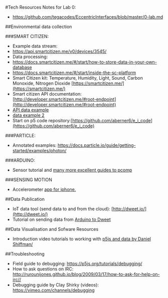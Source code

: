 #Tech Resources
Notes for Lab 0:
* https://github.com/tegacodes/EccentricInterfaces/blob/master/0-lab.md

##Environmental data collection

###SMART CITIZEN:
* Example data stream:
* https://api.smartcitizen.me/v0/devices/3545/
* Data processing:
* https://docs.smartcitizen.me/#/start/how-to-store-data-in-your-own-database
* https://docs.smartcitizen.me/#/start/inside-the-sc-platform
* Smart Citizen kit: Temperature, Humidity, Light, Sound, Carbon Monoxide, Nitrogen Dioxide [https://smartcitizen.me/](https://smartcitizen.me/)
* Smart citizen API documentation: [http://developer.smartcitizen.me/#root-endpoint](http://developer.smartcitizen.me/#root-endpoint)
* [API data example](https://api.smartcitizen.me/v0/devices/3545/readings?sensor_id=7&rollup=1m&from=2016-07-17&to=2016-07-20)
* [data example 2](https://api.smartcitizen.me/v0/devices/3545/readings?sensor_id=15&rollup=4h&function=max&from=2016-07-17&to=2016-07-20)
* Start on p5 code repository:[https://github.com/aberner6/e_i_code](https://github.com/aberner6/e_i_code)

###PARTICLE:
* Annotated examples: https://docs.particle.io/guide/getting-started/examples/photon/

###ARDUINO:
* Sensor tutorial and [many more excellent guides to pcomp](https://itp.nyu.edu/physcomp/lessons/sensors-the-basics/)

###SENSING MOTION
* Accelerometer [app for iphone.](http://www.bitshapesoftware.com/instruments/gyrosc/)
 
##Data Publication
* IoT data tool (send data to and from the cloud): [http://dweet.io/](http://dweet.io/)
* Tutorial on sending data from [Arduino to Dweet](https://www.openhomeautomation.net/internet-of-things-dashboard/)

##Data Visualisation and Sofware Resources
* Introduction video tutorials to working with [p5js and data by Daniel Shiffman/](https://www.youtube.com/playlist?list=PLRqwX-V7Uu6a-SQiI4RtIwuOrLJGnel0r)

##Troubleshooting
* Field guide to debugging: https://p5js.org/tutorials/debugging/
* How to ask questions on IRC: http://rurounijones.github.io/blog/2009/03/17/how-to-ask-for-help-on-irc//
* Debugging guide by Clay Shirky (videos): https://vimeo.com/channels/debugging

